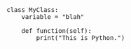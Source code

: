 <!-- >>>>>> BEGIN GENERATED FILE (include): SOURCE test/include/templates/python_pre.md -->
<!-- >>>>>> BEGIN INCLUDED FILE (pre): SOURCE test/include/includes/python.py -->
<pre>

class MyClass:
    variable = "blah"

    def function(self):
        print("This is Python.")
</pre>
<!-- <<<<<< END INCLUDED FILE (pre): SOURCE test/include/includes/python.py -->
<!-- <<<<<< END GENERATED FILE (include): SOURCE test/include/templates/python_pre.md -->
